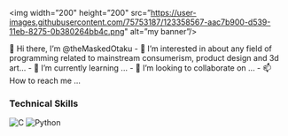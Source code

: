 <p align=”center”>

<img width=”200" height=”200" src=”https://user-images.githubusercontent.com/75753187/123358567-aac7b900-d539-11eb-8275-0b380264bb4c.png" alt=”my banner”/>

</p>
👋 Hi there, I’m @theMaskedOtaku
- 👀 I’m interested in about any field of programming related to mainstream consumerism, product design and 3d art...
- 🌱 I’m currently learning ...
- 💞️ I’m looking to collaborate on ...
- 📫 How to reach me ...

### Technical Skills
![C](https://img.shields.io/badge/c-%2300599C.svg?style=for-the-badge&logo=c&logoColor=white)
![Python](https://img.shields.io/badge/python-3670A0?style=for-the-badge&logo=python&logoColor=ffdd54)

<!---
Funkycodes/Funkycodes is a ✨ special ✨ repository because its `README.md` (this file) appears on your GitHub profile.
You can click the Preview link to take a look at your changes.
--->
